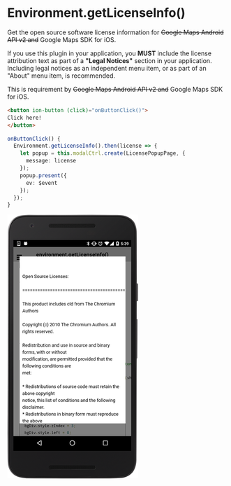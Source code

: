 # Environment.getLicenseInfo()

Get the open source software license information for ~~Google Maps Android API v2 and~~ Google Maps SDK for iOS.

If you use this plugin in your application, you **MUST** include the license attribution text as part of a **"Legal Notices"** section in your application.
Including legal notices as an independent menu item, or as part of an "About" menu item, is recommended.

This is requirement by ~~Google Maps Android API v2 and~~ Google Maps SDK for iOS.

```html
<button ion-button (click)="onButtonClick()">
Click here!
</button>
```

```typescript
onButtonClick() {
  Environment.getLicenseInfo().then(license => {
    let popup = this.modalCtrl.create(LicensePopupPage, {
      message: license
    });
    popup.present({
      ev: $event
    });
  });
}
```

![](image.png)
